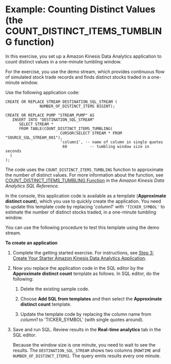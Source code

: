 # Example: Counting Distinct Values \(the COUNT\_DISTINCT\_ITEMS\_TUMBLING function\)<a name="count-distinct-items-example"></a>

In this exercise, you set up a Amazon Kinesis Data Analytics application to count distinct values in a one\-minute tumbling window\. 

For the exercise, you use the demo stream, which provides continuous flow of simulated stock trade records and finds distinct stocks traded in a one\-minute window\.

Use the following application code:

```
CREATE OR REPLACE STREAM DESTINATION_SQL_STREAM (
               NUMBER_OF_DISTINCT_ITEMS BIGINT);

CREATE OR REPLACE PUMP "STREAM_PUMP" AS 
   INSERT INTO "DESTINATION_SQL_STREAM"
      SELECT STREAM * 
      FROM TABLE(COUNT_DISTINCT_ITEMS_TUMBLING(
                        CURSOR(SELECT STREAM * FROM "SOURCE_SQL_STREAM_001"),
                        'column1', -- name of column in single quotes
                         60          -- tumbling window size in seconds
  )
);
```

The code uses the `COUNT_DISTINCT_ITEMS_TUMBLING` function to approximate the number of distinct values\. For more information about the function, see [COUNT\_DISTINCT\_ITEMS\_TUMBLING Function](http://docs.aws.amazon.com/kinesisanalytics/latest/sqlref/count-distinct-items.html) in the *Amazon Kinesis Data Analytics SQL Reference*\. 

In the console, this application code is available as a template \(**Approximate distinct count**\), which you use to quickly create the application\. You need to update this template code by replacing '*column1*' with `'TICKER_SYMBOL'` to estimate the number of distinct stocks traded, in a one\-minute tumbling window\.

You can use the following procedure to test this template using the demo stream\.

**To create an application**

1. Complete the getting started exercise\. For instructions, see [ Step 3: Create Your Starter Amazon Kinesis Data Analytics Application](get-started-exercise.md)\.

1. Now you replace the application code in the SQL editor by the **Approximate distinct count** template as follows\. In SQL editor, do the following: 

   1. Delete the existing sample code\.

   1. Choose **Add SQL from templates** and then select the **Approximate distinct count** template\. 

   1. Update the template code by replacing the column name from *column1* to 'TICKER\_SYMBOL' \(with single quotes around\)\. 

1. Save and run SQL\. Review results in the **Real\-time analytics** tab in the SQL editor\.

   Because the window size is one minute, you need to wait to see the results\. The `DESTINATION_SQL_STREAM` shows two columns \(`ROWTIME` and `NUMBER_OF_DISTINCT_ITEMS`\)\. The query emits results every one minute\.